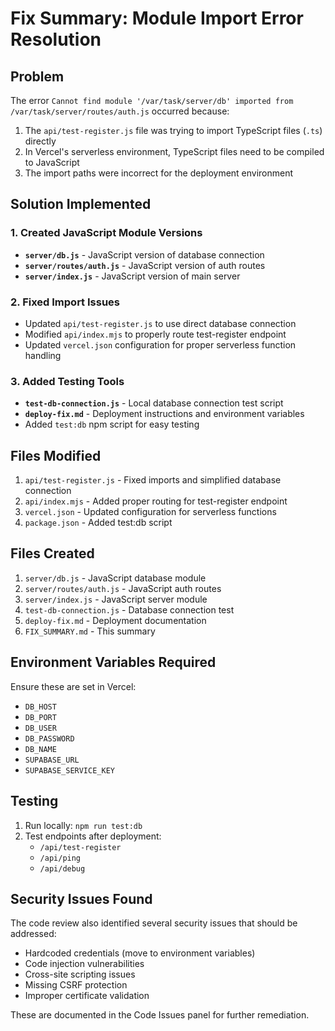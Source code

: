 # Fix Summary: Module Import Error Resolution

## Problem
The error `Cannot find module '/var/task/server/db' imported from /var/task/server/routes/auth.js` occurred because:

1. The `api/test-register.js` file was trying to import TypeScript files (`.ts`) directly
2. In Vercel's serverless environment, TypeScript files need to be compiled to JavaScript
3. The import paths were incorrect for the deployment environment

## Solution Implemented

### 1. Created JavaScript Module Versions
- **`server/db.js`** - JavaScript version of database connection
- **`server/routes/auth.js`** - JavaScript version of auth routes  
- **`server/index.js`** - JavaScript version of main server

### 2. Fixed Import Issues
- Updated `api/test-register.js` to use direct database connection
- Modified `api/index.mjs` to properly route test-register endpoint
- Updated `vercel.json` configuration for proper serverless function handling

### 3. Added Testing Tools
- **`test-db-connection.js`** - Local database connection test script
- **`deploy-fix.md`** - Deployment instructions and environment variables
- Added `test:db` npm script for easy testing

## Files Modified
1. `api/test-register.js` - Fixed imports and simplified database connection
2. `api/index.mjs` - Added proper routing for test-register endpoint
3. `vercel.json` - Updated configuration for serverless functions
4. `package.json` - Added test:db script

## Files Created
1. `server/db.js` - JavaScript database module
2. `server/routes/auth.js` - JavaScript auth routes
3. `server/index.js` - JavaScript server module
4. `test-db-connection.js` - Database connection test
5. `deploy-fix.md` - Deployment documentation
6. `FIX_SUMMARY.md` - This summary

## Environment Variables Required
Ensure these are set in Vercel:
- `DB_HOST`
- `DB_PORT` 
- `DB_USER`
- `DB_PASSWORD`
- `DB_NAME`
- `SUPABASE_URL`
- `SUPABASE_SERVICE_KEY`

## Testing
1. Run locally: `npm run test:db`
2. Test endpoints after deployment:
   - `/api/test-register`
   - `/api/ping`
   - `/api/debug`

## Security Issues Found
The code review also identified several security issues that should be addressed:
- Hardcoded credentials (move to environment variables)
- Code injection vulnerabilities 
- Cross-site scripting issues
- Missing CSRF protection
- Improper certificate validation

These are documented in the Code Issues panel for further remediation.